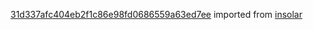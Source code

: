 [31d337afc404eb2f1c86e98fd0686559a63ed7ee](https://github.com/insolar/insolar/commit/31d337afc404eb2f1c86e98fd0686559a63ed7ee) imported from [insolar](https://github.com/insolar/insolar)
